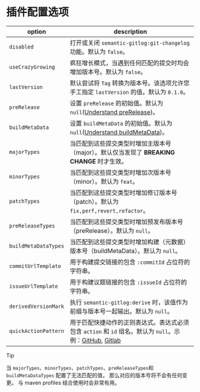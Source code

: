 # 插件配置选项

| option | description |
| ------ | ----------- |
| `disabled` | 打开或关闭 `semantic-gitlog:git-changelog` 功能。默认为 `false`。 |
| `useCrazyGrowing` | 疯狂增长模式，当遇到任何匹配的提交时均会增加版本号。默认为 `false`。 |
| `lastVersion` | 默认尝试将 `Tag` 转换为版本号。该选项允许您手工指定 `lastVersion` 的值。默认为 `0.1.0`。 |
| `preRelease` | 设置 `preRelease` 的初始值。默认为 `null`([Understand preRelease](https://github.com/skuzzle/semantic-version#usage))。  |
| `buildMetaData` | 设置 `buildMetaData` 的初始值。默认为 `null`([Understand buildMetaData](https://github.com/skuzzle/semantic-version#usage))。 |
| `majorTypes` | 当匹配到这些提交类型时增加主版本号（major）。默认仅当发现了 **BREAKING CHANGE** 时才生效。 |
| `minorTypes` | 当匹配到这些提交类型时增加次版本号（minor）。默认为 `feat`。 |
| `patchTypes` | 当匹配到这些提交类型时增加修订版本号（patch）。默认为 `fix,perf,revert,refactor`。 |
| `preReleaseTypes` | 当匹配到这些提交类型时增加预发布版本号（preRelease）。默认为 `null`。 |
| `buildMetaDataTypes` | 当匹配到这些提交类型时增加构建（元数据）版本号（buildMetaData）。默认为 `null`。 |
| `commitUrlTemplate` | 用于构建提交链接的包含 `:commitId` 占位符的字符串。 |
| `issueUrlTemplate` | 用于构建议题链接的包含 `:issueId` 占位符的字符串。 |
| `derivedVersionMark` | 执行 `semantic-gitlog:derive` 时，该值作为前缀与版本号一起输出。默认为 `null`。 |
| `quickActionPattern` | 用于匹配快捷动作的正则表达式。表达式必须包含 `action` 和 `id` 组名。默认为 `null`。示例：[GitHub](https://regex101.com/r/8Ri0cJ/1), [Gitlab](https://regex101.com/r/8FopGS/1/) |

> [!TIP]
> 当 `majorTypes`、`minorTypes`、`patchTypes`、`preReleaseTypes`和`buildMetaDataTypes` 配置了无法匹配的值， 那么对应的版本号将不会有任何变更。
> 与 maven profiles 结合使用时会非常有用。
